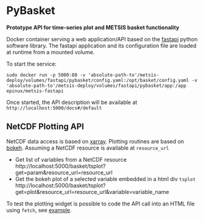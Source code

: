 # PyBasket
**Prototype API for time-series plot and METSIS basket functionality**

Docker container serving a web application/API based on the <a href="https://fastapi.tiangolo.com/" target="_blank">fastapi</a> python software library. 
The fastapi application and its configuration file are loaded at runtime from a mounted volume.

To start the service:

```
sudo docker run -p 5000:80 -v 'absolute-path-to'/metsis-deploy/volumes/fastapi/pybasket/config.yaml:/opt/basket/config.yaml -v 'absolute-path-to'/metsis-deploy/volumes/fastapi/pybasket/app:/app epinux/metsis-fastapi
```

Once started, the API description will be available at `http://localhost:5000/docs#/default`

## NetCDF Plotting API

NetCDF data access is based on <a href="http://xarray.pydata.org/en/stable/" target="_blank">xarray</a>.
Plotting routines are based on <a href="https://docs.bokeh.org/en/latest/index.html" target="_blank">bokeh</a>.
Assuming a NetCDF resource is available at `resource_url`

* Get list of variables from a NetCDF resource
    http://localhost:5000/basket/tsplot?get=param&resource_url=resource_url
* Get the bokeh plot of a selected variable embedded in a html div `tsplot`
    http://localhost:5000/basket/tsplot?get=plot&resource_url=resource_url&variable=variable_name

To test the plotting widget is possible to code the API call into an HTML file using `fetch`, see [example](../volumes/fastapi/pybasket/test_ncplot.html).




